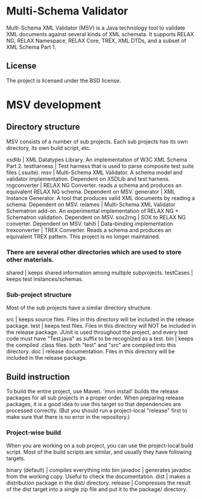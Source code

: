 # Multi-Schema Validator

Multi-Schema XML Validator (MSV) is a Java technology tool to validate XML documents against several kinds of XML schemata. It supports RELAX NG, RELAX Namespace, RELAX Core, TREX, XML DTDs, and a subset of XML Schema Part 1.

## License
The project is licensed under the BSD license.

# MSV development

## Directory structure

MSV consists of a number of sub projects. Each sub projects has its own directory, its own build script, etc.

xsdlib | XML Datatypes Library. An implementation of W3C XML Schema Part 2.
testharness | Test harness that is used to parse composite test suite files (.ssuite).
msv | Multi-Schema XML Validator. A schema model and validator implementation. Dependent on XSDLib and test harness.
rngconverter | RELAX NG Converter. reads a schema and produces an equivalent RELAX NG schema. Dependent on MSV.
generator | XML Instance Generator. A tool that produces valid XML documents by reading a schema. Dependent on MSV.
relames | Multi-Schema XML Validator Schematron add-on. An experimental implementation of RELAX NG + Schematron validation. Dependent on MSV.
sox2rng | SOX to RELAX NG converter. Dependent on MSV.
tahiti | Data-binding implementation
trexconverter | TREX Converter. Reads a schema and produces an equivalent TREX pattern. This project is no longer maintained.

### There are several other directories which are used to store other materials.
shared | keeps shared information among multiple subprojects.
testCases | keeps test instances/schemas.

### Sub-project structure
Most of the sub projects have a similar directory structure.

src | keeps source files. Files in this directory will be included in the release package.
test | keeps test files. Files in this directory will NOT be included in the release package. JUnit is used throughout the project, and every test code must have "Test.java" as suffix to be recognized as a test.
bin | keeps the compiled .class files. both "test" and "src" are compiled into this directory.
doc | release documentation. Files in this directory will be included in the release package.

## Build instruction
To build the entire project, use Maven. 
'mvn install' 
builds the release packages for all sub projects in a proper order.
When preparing release packages, it is a good idea to use this target so that dependencies are processed correctly. (But you should run a project-local "release" first to make sure that there is no error in the repository.)

### Project-wise build
When you are working on a sub project, you can use the project-local build script. Most of the build scripts are similar, and usually they have following targets.

binary (default) | compiles everything into bin
javadoc | generates javadoc from the working copy. Useful to check the documentation.
dist | makes a distribution package in the dist/ directory.
release | Compresses the result of the dist target into a single zip file and put it to the package/ directory.
